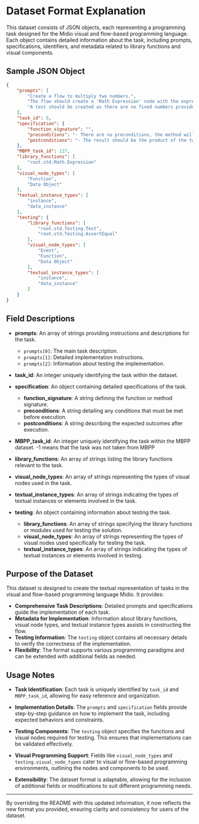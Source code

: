 # Dataset Format Explanation

This dataset consists of JSON objects, each representing a programming task designed for the Midio visual and flow-based programming language. Each object contains detailed information about the task, including prompts, specifications, identifiers, and metadata related to library functions and visual components.

## Sample JSON Object

```json
{
    "prompts": [
        "Create a flow to multiply two numbers.",
        "The flow should create a 'Math Expression' node with the expression 'x * y'.",
        "A test should be created as there are no fixed numbers provided, and the output is not known. The user-defined function should then be tested in the main module with 'Testing Test' and 'Testing AssertEqual' nodes." 
    ],
    "task_id": 5,
    "specification": {
        "function_signature": "",
        "preconditions": "- There are no preconditions, the method will always work.",
        "postconditions": "- The result should be the product of the two input integers"
    },
    "MBPP_task_id": 127,
    "library_functions": [
        "root.std.Math.Expression"
    ],
    "visual_node_types": [
        "Function",
        "Data Object"
    ],
    "textual_instance_types": [
        "instance",
        "data_instance"
    ],
    "testing": {
        "library_functions": [
            "root.std.Testing.Test",
            "root.std.Testing.AssertEqual"
        ],
        "visual_node_types": [
            "Event",
            "Function",
            "Data Object"
        ],
        "textual_instance_types": [
            "instance",
            "data_instance"
        ]
    }
}
```

## Field Descriptions

- **prompts**: An array of strings providing instructions and descriptions for the task.
    - `prompts[0]`: The main task description.
    - `prompts[1]`: Detailed implementation instructions.
    - `prompts[2]`: Information about testing the implementation.

- **task_id**: An integer uniquely identifying the task within the dataset.

- **specification**: An object containing detailed specifications of the task.
    - **function_signature**: A string defining the function or method signature.
    - **preconditions**: A string detailing any conditions that must be met before execution.
    - **postconditions**: A string describing the expected outcomes after execution.

- **MBPP_task_id**: An integer uniquely identifying the task within the MBPP dataset. -1 means that the task was not taken from MBPP

- **library_functions**: An array of strings listing the library functions relevant to the task.

- **visual_node_types**: An array of strings representing the types of visual nodes used in the task.

- **textual_instance_types**: An array of strings indicating the types of textual instances or elements involved in the task.

- **testing**: An object containing information about testing the task.
    - **library_functions**: An array of strings specifying the library functions or modules used for testing the solution.
    - **visual_node_types**: An array of strings representing the types of visual nodes used specifically for testing the task.
    - **textual_instance_types**: An array of strings indicating the types of textual instances or elements involved in testing.

## Purpose of the Dataset

This dataset is designed to create the textual representation of tasks in the visual and flow-based programming language Midio. It provides:

- **Comprehensive Task Descriptions**: Detailed prompts and specifications guide the implementation of each task.
- **Metadata for Implementation**: Information about library functions, visual node types, and textual instance types assists in constructing the flow.
- **Testing Information**: The `testing` object contains all necessary details to verify the correctness of the implementation.
- **Flexibility**: The format supports various programming paradigms and can be extended with additional fields as needed.

## Usage Notes

- **Task Identification**: Each task is uniquely identified by `task_id` and `MBPP_task_id`, allowing for easy reference and organization.

- **Implementation Details**: The `prompts` and `specification` fields provide step-by-step guidance on how to implement the task, including expected behaviors and constraints.

- **Testing Components**: The `testing` object specifies the functions and visual nodes required for testing. This ensures that implementations can be validated effectively.

- **Visual Programming Support**: Fields like `visual_node_types` and `testing.visual_node_types` cater to visual or flow-based programming environments, outlining the nodes and components to be used.

- **Extensibility**: The dataset format is adaptable, allowing for the inclusion of additional fields or modifications to suit different programming needs.

---

By overriding the README with this updated information, it now reflects the new format you provided, ensuring clarity and consistency for users of the dataset.